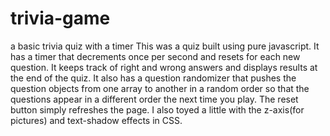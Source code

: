 # trivia-game
a basic trivia quiz with a timer
This was a quiz built using pure javascript. It has a timer that decrements once per second and resets for each new question. It keeps track of right and wrong answers and displays results at the end of the quiz. It also has a question randomizer that pushes the question objects from one array to another in a random order so that the questions appear in a different order the next time you play. The reset button simply refreshes the page. I also toyed a little with the z-axis(for pictures) and text-shadow effects in CSS.